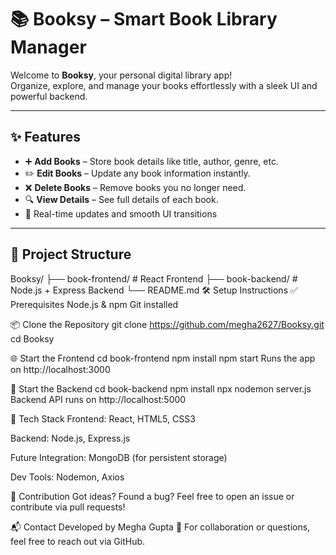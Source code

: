 # 📚 Booksy – Smart Book Library Manager

Welcome to **Booksy**, your personal digital library app!  
Organize, explore, and manage your books effortlessly with a sleek UI and powerful backend.

---

## ✨ Features

- ➕ **Add Books** – Store book details like title, author, genre, etc.
- ✏️ **Edit Books** – Update any book information instantly.
- ❌ **Delete Books** – Remove books you no longer need.
- 🔍 **View Details** – See full details of each book.
- 🔄 Real-time updates and smooth UI transitions

---

## 📁 Project Structure
Booksy/
├── book-frontend/   # React Frontend
├── book-backend/    # Node.js + Express Backend
└── README.md
🛠️ Setup Instructions
✅ Prerequisites
Node.js & npm
Git installed

📦 Clone the Repository
git clone https://github.com/megha2627/Booksy.git
cd Booksy

🌐 Start the Frontend
cd book-frontend
npm install
npm start
Runs the app on http://localhost:3000

🔧 Start the Backend
cd book-backend
npm install
npx nodemon server.js
Backend API runs on http://localhost:5000


🔌 Tech Stack
Frontend: React, HTML5, CSS3

Backend: Node.js, Express.js

Future Integration: MongoDB (for persistent storage)

Dev Tools: Nodemon, Axios



🤝 Contribution
Got ideas? Found a bug?
Feel free to open an issue or contribute via pull requests!

📬 Contact
Developed by Megha Gupta
📧 For collaboration or questions, feel free to reach out via GitHub.
